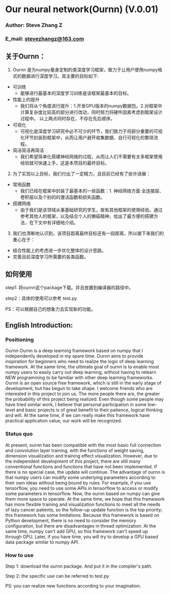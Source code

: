 # Our neural network(Ournn) (V.0.01)
### Author: Steve Zhang Z    
### E_mail: stevezhangz@163.com 


## 关于Ournn：
1. Ournn 是为numpy量身定制的类深度学习框架，致力于让用户使用numpy格式的数据进行深度学习。其主要的目标如下:    
* 可训练
  * 能够进行最基本的深度学习训练是该框架最基本的目标。
* 性能上的提升
  * 我们将从个角度进行提升：1.开发GPU版本的numpy数据包。2.对框架中计算复杂度比较高的部分进行改动，同时努力将硬件因素考虑到框架设计过程中。 以上两点同时存在，不存在先后顺序。
* 可视化
  * 可视化是深度学习研究中必不可少的环节，我们致力于将部分重要的可视化环节封装到框架中，从而让用户避开收集数据、自行可视化的繁琐流程。
* 简洁简洁再简洁
  * 我们希望简单化搭建神经网络的过程，从而让人们不需要有太多框架使用经验就可快速上手，这是本项目的最终目标。
2. 为了实现以上目标，我们付出了一定精力，且目前已经有了些许进展：
* 常用函数
  * 我们已经在框架中封装了最基本的一些函数：1. 神经网络方面 全连接层、卷积层以及个别的的激活函数和损失函数。
* 搭建网络
  * 由于我们是该领域从事基础研究的学生，故有其他框架的使用经验。通过参考其他人的框架，以及结合个人的懒癌精神，给出了最方便的搭建方法，在下文中有详细地介绍。
3. 我们也清晰地认识到，该项目距离最终目标还有一段距离，所以接下来我们的重心在于：
* 结合性能上的考虑进一步优化整体的设计思路。
* 完善目前深度学习所需要的各类函数。


## 如何使用
step1: 将ournn这个package下载。并且放置到编译器的路径中。   

step2：具体的使用可以参考 test.py    

PS：可以根据自己的想象力去实现新的功能。    


## English Introduction:

### Positioning

Ournn Ournn is a deep learning framework based on numpy that I independently developed in my spare time. Ournn aims to provide inspiration for beginners who need to realize the logic of deep learning framework. At the same time, the ultimate goal of ournn is to enable most numpy users to easily carry out deep learning, without having to relearn NEW programming to be familiar with other deep learning frameworks. Ournn is an open source free framework, which is still in the early stage of development, but has begun to take shape. I welcome friends who are interested in this project to join us. The more people there are, the greater the probability of this project being realized. Even though some people may have tried similar work, I believe that personal participation in some low-level and basic projects is of great benefit to their patience, logical thinking and will. At the same time, if we can really make this framework have practical application value, our work will be recognized.



### Status quo

At present, ournn has been compatible with the most basic full connection and convolution layer training, with the functions of weight saving, dimension visualization and training effect visualization. However, due to the independent development of this project, there are still many conventional functions and functions that have not been implemented. If there is no special case, the update will continue. The advantage of ournn is that numpy users can modify some underlying parameters according to their own ideas without being bound by rules. For example, if you use tensorflow, you need to use some APIs in tensorflow to access or modify some parameters in tensorflow. Now, the ournn based on numpy can give them more space to operate. At the same time, we hope that this framework has more flexible training and visualization functions to meet all the needs of lazy cancer patients, so the follow-up update function is the top priority; this framework has some limitations. Because this framework is based on Python development, there is no need to consider the memory configuration, but there are disadvantages in thread optimization. At the same time, numpy can't add GPU, so this framework can't speed up through GPU. Later, if you have time, you will try to develop a GPU based data package similar to numpy API.



### How to use

Step 1: download the ournn package. And put it in the compiler's path.

Step 2: the specific use can be referred to test.py

PS: you can realize new functions according to your imagination.
